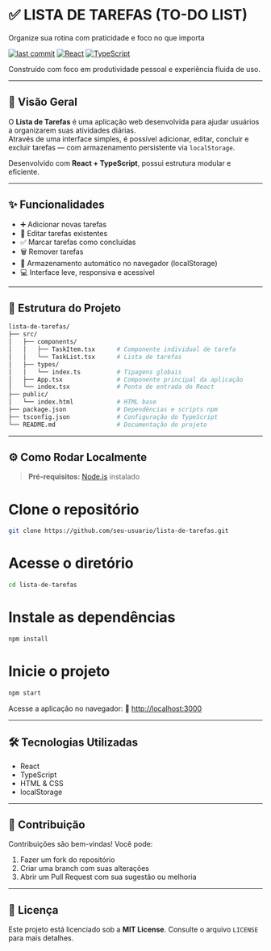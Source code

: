 # ✅ LISTA DE TAREFAS (TO-DO LIST)

Organize sua rotina com praticidade e foco no que importa

[![last commit](https://img.shields.io/github/last-commit/seu-usuario/lista-de-tarefas)](https://github.com/seu-usuario/lista-de-tarefas)
[![React](https://img.shields.io/badge/built_with-React-61DAFB?logo=react)]()
[![TypeScript](https://img.shields.io/badge/TypeScript-Compatible-blue?logo=typescript)]()

Construído com foco em produtividade pessoal e experiência fluida de uso.

---

## 🧠 Visão Geral

O **Lista de Tarefas** é uma aplicação web desenvolvida para ajudar usuários a organizarem suas atividades diárias.  
Através de uma interface simples, é possível adicionar, editar, concluir e excluir tarefas — com armazenamento persistente via `localStorage`.

Desenvolvido com **React + TypeScript**, possui estrutura modular e eficiente.

---

## ✨ Funcionalidades

- ➕ Adicionar novas tarefas  
- 📝 Editar tarefas existentes  
- ✅ Marcar tarefas como concluídas  
- 🗑️ Remover tarefas  
- 💾 Armazenamento automático no navegador (localStorage)  
- 💻 Interface leve, responsiva e acessível  

---

## 🧩 Estrutura do Projeto


```bash
lista-de-tarefas/
├── src/
│   ├── components/
│   │   ├── TaskItem.tsx      # Componente individual de tarefa
│   │   └── TaskList.tsx      # Lista de tarefas
│   ├── types/
│   │   └── index.ts          # Tipagens globais
│   ├── App.tsx               # Componente principal da aplicação
│   └── index.tsx             # Ponto de entrada do React
├── public/
│   └── index.html            # HTML base
├── package.json              # Dependências e scripts npm
├── tsconfig.json             # Configuração do TypeScript
└── README.md                 # Documentação do projeto
````

---

## ⚙️ Como Rodar Localmente

> **Pré-requisitos:** [Node.js](https://nodejs.org) instalado


# Clone o repositório
```bash
git clone https://github.com/seu-usuario/lista-de-tarefas.git
````

# Acesse o diretório
```bash
cd lista-de-tarefas
````

# Instale as dependências
```bash
npm install
````

# Inicie o projeto
```bash
npm start
````

Acesse a aplicação no navegador:
🔗 [http://localhost:3000](http://localhost:3000)

---

## 🛠️ Tecnologias Utilizadas

* React
* TypeScript
* HTML & CSS
* localStorage

---

## 🤝 Contribuição

Contribuições são bem-vindas!
Você pode:

1. Fazer um fork do repositório
2. Criar uma branch com suas alterações
3. Abrir um Pull Request com sua sugestão ou melhoria

---

## 📄 Licença

Este projeto está licenciado sob a **MIT License**.
Consulte o arquivo `LICENSE` para mais detalhes.

```
